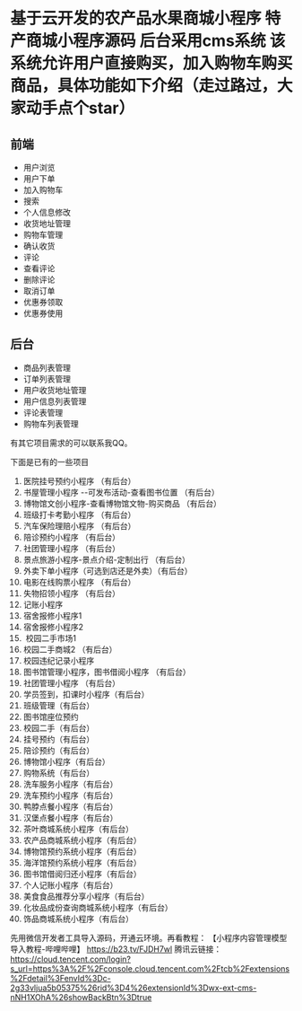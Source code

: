 # 基于云开发的农产品水果商城小程序 特产商城小程序源码 后台采用cms系统 该系统允许用户直接购买，加入购物车购买商品，具体功能如下介绍（走过路过，大家动手点个star）

## 前端

- 用户浏览
- 用户下单
- 加入购物车
- 搜索
- 个人信息修改
- 收货地址管理
- 购物车管理
- 确认收货
- 评论
- 查看评论
- 删除评论
- 取消订单
- 优惠券领取
- 优惠券使用

## 后台

- 商品列表管理
- 订单列表管理
- 用户收货地址管理
- 用户信息列表管理
- 评论表管理
- 购物车列表管理

有其它项目需求的可以联系我QQ。

下面是已有的一些项目
1. 医院挂号预约小程序 （有后台）
2. 书屋管理小程序 --可发布活动-查看图书位置 （有后台）
3. 博物馆文创小程序-查看博物馆文物-购买商品 （有后台）
4. 班级打卡考勤小程序 （有后台）
5. 汽车保险理赔小程序 （有后台）
6. 陪诊预约小程序 （有后台）
7. 社团管理小程序 （有后台）
8. 景点旅游小程序-景点介绍-定制出行 （有后台）
9. 外卖下单小程序（可选到店还是外卖）（有后台）
10. 电影在线购票小程序 （有后台）
11. 失物招领小程序 （有后台）
12. 记账小程序
13. 宿舍报修小程序1
14. 宿舍报修小程序2
15.  校园二手市场1
16. 校园二手商城2 （有后台）
17. 校园违纪记录小程序
18. 图书馆管理小程序，图书借阅小程序 （有后台）
19. 社团管理小程序 （有后台）
20. 学员签到，扣课时小程序（有后台）
21. 班级管理（有后台）
22. 图书馆座位预约
23. 校园二手（有后台）
24. 挂号预约（有后台）
25. 陪诊预约（有后台）
26. 博物馆小程序（有后台）
27. 购物系统（有后台）
28. 洗车服务小程序（有后台）
29. 洗车预约小程序（有后台）
30. 鸭脖点餐小程序（有后台）
31. 汉堡点餐小程序（有后台）
32. 茶叶商城系统小程序（有后台）
33. 农产品商城系统小程序（有后台）
34. 博物馆预约系统小程序（有后台）
35. 海洋馆预约系统小程序（有后台）
36. 图书馆借阅归还小程序（有后台）
37. 个人记账小程序（有后台）
38. 美食食品推荐分享小程序（有后台）
39. 化妆品成份查询商城系统小程序（有后台）
40. 饰品商城系统小程序（有后台）

先用微信开发者工具导入源码，开通云环境。再看教程：
【小程序内容管理模型导入教程-哔哩哔哩】 
https://b23.tv/FJDH7wl
腾讯云链接：https://cloud.tencent.com/login?s_url=https%3A%2F%2Fconsole.cloud.tencent.com%2Ftcb%2Fextensions%2Fdetail%3FenvId%3Dc-2g33vljua5b05375%26rid%3D4%26extensionId%3Dwx-ext-cms-nNH1XOhA%26showBackBtn%3Dtrue


